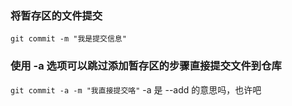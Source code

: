 ### 将暂存区的文件提交
`git commit -m "我是提交信息"`

### 使用 -a 选项可以跳过添加暂存区的步骤直接提交文件到仓库
`git commit -a -m "我直接提交咯"` -a 是 --add 的意思吗，也许吧